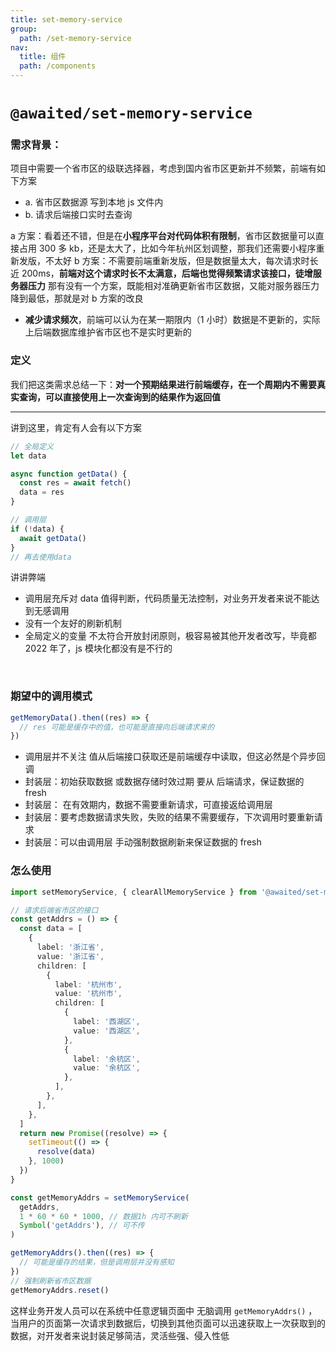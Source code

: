 ```yaml
---
title: set-memory-service
group:
  path: /set-memory-service
nav:
  title: 组件
  path: /components
---
```


# `@awaited/set-memory-service`

### 需求背景：

项目中需要一个省市区的级联选择器，考虑到国内省市区更新并不频繁，前端有如下方案

- a. 省市区数据源 写到本地 js 文件内
- b. 请求后端接口实时去查询 ​

a 方案：看着还不错，但是在**小程序平台对代码体积有限制**，省市区数据量可以直接占用 300 多 kb，还是太大了，比如今年杭州区划调整，那我们还需要小程序重新发版，不太好 b 方案：不需要前端重新发版，但是数据量太大，每次请求时长近 200ms，**前端对这个请求时长不太满意，后端也觉得频繁请求该接口，徒增服务器压力** 那有没有一个方案，既能相对准确更新省市区数据，又能对服务器压力降到最低，那就是对 b 方案的改良

- **减少请求频次**，前端可以认为在某一期限内（1 小时）数据是不更新的，实际上后端数据库维护省市区也不是实时更新的

### 定义

我们把这类需求总结一下：**对一个预期结果进行前端缓存，在一个周期内不需要真实查询，可以直接使用上一次查询到的结果作为返回值**

---

讲到这里，肯定有人会有以下方案

```javascript
// 全局定义
let data

async function getData() {
  const res = await fetch()
  data = res
}

// 调用层
if (!data) {
  await getData()
}
// 再去使用data
```

讲讲弊端

- 调用层充斥对 data 值得判断，代码质量无法控制，对业务开发者来说不能达到无感调用
- 没有一个友好的刷新机制
- 全局定义的变量 不太符合开放封闭原则，极容易被其他开发者改写，毕竟都 2022 年了，js 模块化都没有是不行的

​

### 期望中的调用模式

```javascript
getMemoryData().then((res) => {
  // res 可能是缓存中的值，也可能是直接向后端请求来的
})
```

- 调用层并不关注 值从后端接口获取还是前端缓存中读取，但这必然是个异步回调
- 封装层：初始获取数据 或数据存储时效过期 要从 后端请求，保证数据的 fresh
- 封装层： 在有效期内，数据不需要重新请求，可直接返给调用层
- 封装层：要考虑数据请求失败，失败的结果不需要缓存，下次调用时要重新请求
- 封装层：可以由调用层 手动强制数据刷新来保证数据的 fresh

### 怎么使用

```typescript
import setMemoryService, { clearAllMemoryService } from '@awaited/set-memory-service'

// 请求后端省市区的接口
const getAddrs = () => {
  const data = [
    {
      label: '浙江省',
      value: '浙江省',
      children: [
        {
          label: '杭州市',
          value: '杭州市',
          children: [
            {
              label: '西湖区',
              value: '西湖区',
            },
            {
              label: '余杭区',
              value: '余杭区',
            },
          ],
        },
      ],
    },
  ]
  return new Promise((resolve) => {
    setTimeout(() => {
      resolve(data)
    }, 1000)
  })
}

const getMemoryAddrs = setMemoryService(
  getAddrs,
  1 * 60 * 60 * 1000, // 数据1h 内可不刷新
  Symbol('getAddrs'), // 可不传
)

getMemoryAddrs().then((res) => {
  // 可能是缓存的结果，但是调用层并没有感知
})
// 强制刷新省市区数据
getMemoryAddrs.reset()
```

这样业务开发人员可以在系统中任意逻辑页面中 无脑调用 `getMemoryAddrs()` ，当用户的页面第一次请求到数据后，切换到其他页面可以迅速获取上一次获取到的数据，对开发者来说封装足够简洁，灵活些强、侵入性低
